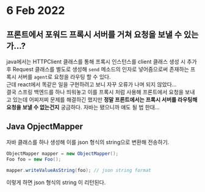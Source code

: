 # 6 Feb 2022   
   
## 프론트에서 포워드 프록시 서버를 거쳐 요청을 보낼 수 있는가...?   
   
java에서는 HTTPClient 클래스를 통해 프록시 인스턴스를 client 클래스 생성 시 추가 후 Request 클래스를 별도로 생성해 `send` 메소드의 인자로 넣어줌으로써 존재하는 프록시 서버를 `agent`로 요청을 라우팅 할 수 있다.   
근데 react에서 똑같은 일을 구현하려고 보니 자꾸 오류가 나며 되지 않았다...   
결국 스프링 백엔드를 하나 띄워놓고 이를 프록시 처럼 사용해 프론트에서 요청을 보내고 있는데 어찌저찌 문제를 해결하긴 했지만 **정말 프론트에서는 프록시 서버를 라우팅해 요청을 보낼 수 없는건지** 궁금하다. 자바는 됐으니까 얘도 될 법 한대...   
   
## Java OpjectMapper   
   
자바 클래스를 하나 생성해 이를 json 형식의 string으로 변환해 전송하기.   
``` java
ObjectMapper mapper = new ObjectMapper();
Foo foo = new Foo();

mapper.writeValueAsString(foo); // json string format
```   
   
이렇게 하면 json 형식의 string 이 리턴된다.